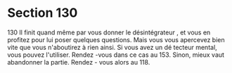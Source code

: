 # Section 130

130
Il finit quand même par vous donner le désintégrateur , et vous
en profitez pour lui poser quelques questions. Mais vous vous
apercevez bien vite que vous n'aboutirez à rien ainsi. Si vous avez
un dé tecteur mental, vous pouvez l'utiliser. Rendez -vous dans ce
cas au 153. Sinon, mieux vaut abandonner la partie. Rendez -
vous alors au 118.